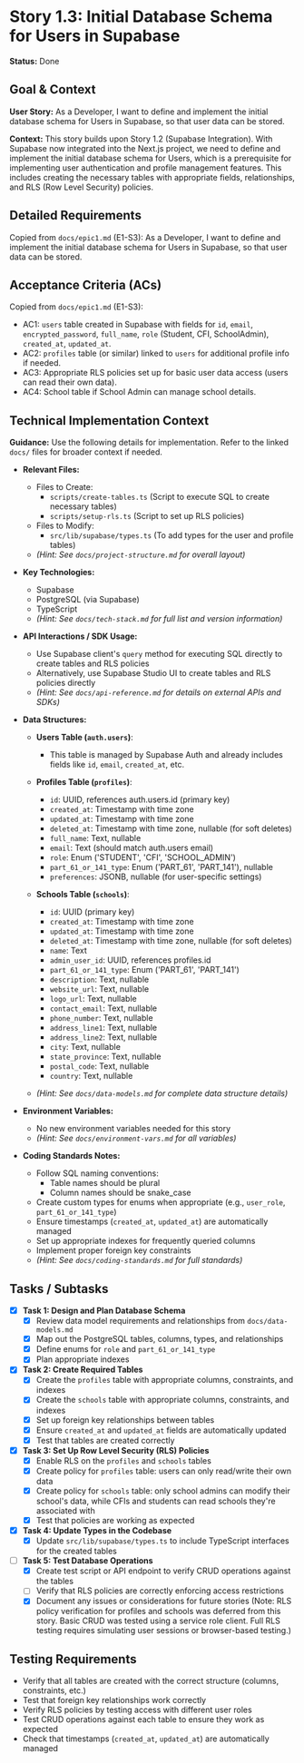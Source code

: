 # Story 1.3: Initial Database Schema for Users in Supabase

**Status:** Done

## Goal & Context

**User Story:** As a Developer, I want to define and implement the initial database schema for Users in Supabase, so that user data can be stored.

**Context:** This story builds upon Story 1.2 (Supabase Integration). With Supabase now integrated into the Next.js project, we need to define and implement the initial database schema for Users, which is a prerequisite for implementing user authentication and profile management features. This includes creating the necessary tables with appropriate fields, relationships, and RLS (Row Level Security) policies.

## Detailed Requirements

Copied from `docs/epic1.md` (E1-S3):
As a Developer, I want to define and implement the initial database schema for Users in Supabase, so that user data can be stored.

## Acceptance Criteria (ACs)

Copied from `docs/epic1.md` (E1-S3):

- AC1: `users` table created in Supabase with fields for `id`, `email`, `encrypted_password`, `full_name`, `role` (Student, CFI, SchoolAdmin), `created_at`, `updated_at`.
- AC2: `profiles` table (or similar) linked to `users` for additional profile info if needed.
- AC3: Appropriate RLS policies set up for basic user data access (users can read their own data).
- AC4: School table if School Admin can manage school details.

## Technical Implementation Context

**Guidance:** Use the following details for implementation. Refer to the linked `docs/` files for broader context if needed.

- **Relevant Files:**

  - Files to Create:
    - `scripts/create-tables.ts` (Script to execute SQL to create necessary tables)
    - `scripts/setup-rls.ts` (Script to set up RLS policies)
  - Files to Modify:
    - `src/lib/supabase/types.ts` (To add types for the user and profile tables)
  - _(Hint: See `docs/project-structure.md` for overall layout)_

- **Key Technologies:**

  - Supabase
  - PostgreSQL (via Supabase)
  - TypeScript
  - _(Hint: See `docs/tech-stack.md` for full list and version information)_

- **API Interactions / SDK Usage:**

  - Use Supabase client's `query` method for executing SQL directly to create tables and RLS policies
  - Alternatively, use Supabase Studio UI to create tables and RLS policies directly
  - _(Hint: See `docs/api-reference.md` for details on external APIs and SDKs)_

- **Data Structures:**

  - **Users Table (`auth.users`)**: 
    - This table is managed by Supabase Auth and already includes fields like `id`, `email`, `created_at`, etc.
    
  - **Profiles Table (`profiles`)**: 
    - `id`: UUID, references auth.users.id (primary key)
    - `created_at`: Timestamp with time zone
    - `updated_at`: Timestamp with time zone
    - `deleted_at`: Timestamp with time zone, nullable (for soft deletes)
    - `full_name`: Text, nullable
    - `email`: Text (should match auth.users email)
    - `role`: Enum ('STUDENT', 'CFI', 'SCHOOL_ADMIN')
    - `part_61_or_141_type`: Enum ('PART_61', 'PART_141'), nullable
    - `preferences`: JSONB, nullable (for user-specific settings)
    
  - **Schools Table (`schools`)**:
    - `id`: UUID (primary key)
    - `created_at`: Timestamp with time zone
    - `updated_at`: Timestamp with time zone
    - `deleted_at`: Timestamp with time zone, nullable (for soft deletes)
    - `name`: Text
    - `admin_user_id`: UUID, references profiles.id
    - `part_61_or_141_type`: Enum ('PART_61', 'PART_141')
    - `description`: Text, nullable
    - `website_url`: Text, nullable
    - `logo_url`: Text, nullable
    - `contact_email`: Text, nullable
    - `phone_number`: Text, nullable
    - `address_line1`: Text, nullable
    - `address_line2`: Text, nullable
    - `city`: Text, nullable
    - `state_province`: Text, nullable
    - `postal_code`: Text, nullable
    - `country`: Text, nullable
  
  - _(Hint: See `docs/data-models.md` for complete data structure details)_

- **Environment Variables:**
  - No new environment variables needed for this story
  - _(Hint: See `docs/environment-vars.md` for all variables)_

- **Coding Standards Notes:**
  - Follow SQL naming conventions:
    - Table names should be plural
    - Column names should be snake_case
  - Create custom types for enums when appropriate (e.g., `user_role`, `part_61_or_141_type`)
  - Ensure timestamps (`created_at`, `updated_at`) are automatically managed
  - Set up appropriate indexes for frequently queried columns
  - Implement proper foreign key constraints
  - _(Hint: See `docs/coding-standards.md` for full standards)_

## Tasks / Subtasks

- [x] **Task 1: Design and Plan Database Schema**
  - [x] Review data model requirements and relationships from `docs/data-models.md`
  - [x] Map out the PostgreSQL tables, columns, types, and relationships
  - [x] Define enums for `role` and `part_61_or_141_type`
  - [x] Plan appropriate indexes

- [x] **Task 2: Create Required Tables**
  - [x] Create the `profiles` table with appropriate columns, constraints, and indexes
  - [x] Create the `schools` table with appropriate columns, constraints, and indexes
  - [x] Set up foreign key relationships between tables
  - [x] Ensure `created_at` and `updated_at` fields are automatically updated
  - [x] Test that tables are created correctly

- [x] **Task 3: Set Up Row Level Security (RLS) Policies**
  - [x] Enable RLS on the `profiles` and `schools` tables
  - [x] Create policy for `profiles` table: users can only read/write their own data
  - [x] Create policy for `schools` table: only school admins can modify their school's data, while CFIs and students can read schools they're associated with
  - [x] Test that policies are working as expected

- [x] **Task 4: Update Types in the Codebase**
  - [x] Update `src/lib/supabase/types.ts` to include TypeScript interfaces for the created tables

- [ ] **Task 5: Test Database Operations**
  - [x] Create test script or API endpoint to verify CRUD operations against the tables
  - [ ] Verify that RLS policies are correctly enforcing access restrictions
  - [x] Document any issues or considerations for future stories (Note: RLS policy verification for profiles and schools was deferred from this story. Basic CRUD was tested using a service role client. Full RLS testing requires simulating user sessions or browser-based testing.)

## Testing Requirements

- Verify that all tables are created with the correct structure (columns, constraints, etc.)
- Test that foreign key relationships work correctly
- Verify RLS policies by testing access with different user roles
- Test CRUD operations against each table to ensure they work as expected
- Check that timestamps (`created_at`, `updated_at`) are automatically managed 